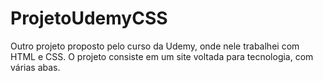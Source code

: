 # ProjetoUdemyCSS
Outro projeto proposto pelo curso da Udemy, onde nele trabalhei com HTML e CSS. O projeto consiste em um site voltada para tecnologia, com várias abas.
